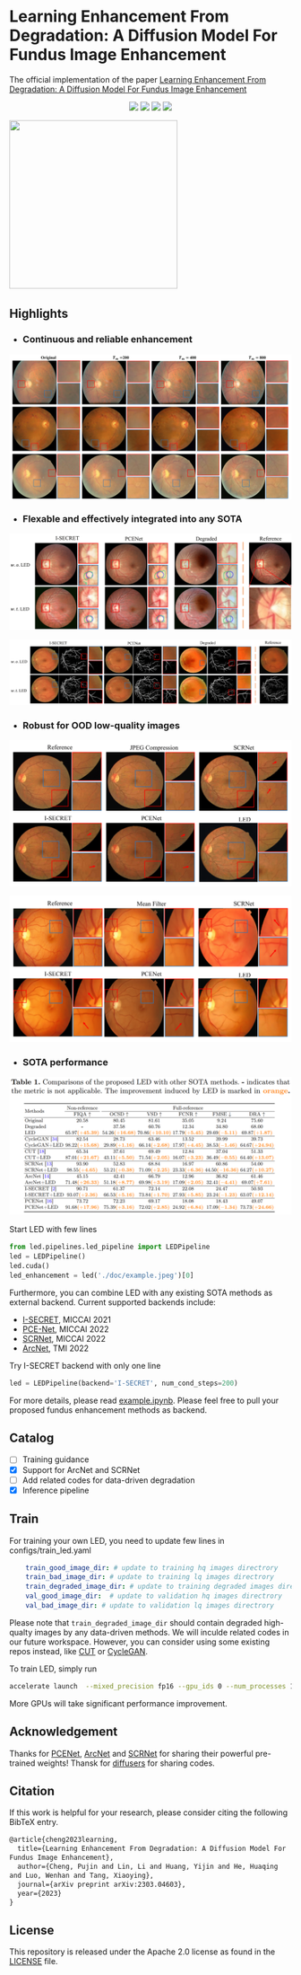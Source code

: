 # Learning Enhancement From Degradation: A Diffusion Model For Fundus Image Enhancement

The official implementation of the paper [Learning Enhancement From Degradation: A Diffusion Model For Fundus Image Enhancement](https://arxiv.org/pdf/2303.04603.pdf)

<p align="center">
<img src="https://img.shields.io/github/license/QtacierP/LED" />
 <img src="https://img.shields.io/github/issues/QtacierP/LED" />
 <img src="https://img.shields.io/github/forks/QtacierP/LED" />
 <img src="https://img.shields.io/github/stars/QtacierP/LED" />
</p>

<img src="./docs/led.gif"  width="300" height="300">

## Highlights
- ### Continuous and reliable enhancement
![image info](./docs/Continuous.png)

- ### Flexable and effectively integrated into any SOTA
![image info](./docs/OC.png)

![image info](./docs/vessels.png)

- ### Robust for OOD low-quality images
![image info](./docs/jpeg_loss.png)

![image info](./docs/mf_loss.png)

- ### SOTA performance
![image info](./docs/performance.png)

Start LED with few lines

```python
from led.pipelines.led_pipeline import LEDPipeline
led = LEDPipeline()
led.cuda()
led_enhancement = led('./doc/example.jpeg')[0]
```

Furthermore, you can combine LED with any existing SOTA methods as external backend. Current supported backends include:
- [I-SECRET](https://link.springer.com/chapter/10.1007/978-3-030-87237-3_9), MICCAI 2021
- [PCE-Net](https://link.springer.com/chapter/10.1007/978-3-031-16434-7_49), MICCAI 2022
- [SCRNet](https://link.springer.com/chapter/10.1007/978-3-031-16434-7_47), MICCAI 2022
- [ArcNet](https://ieeexplore.ieee.org/document/9698071/), TMI 2022

Try I-SECRET backend with only one line
```python
led = LEDPipeline(backend='I-SECRET', num_cond_steps=200)
```

For more details, please read [example.ipynb](example.ipynb). Please feel free to pull your proposed fundus enhancement methods as backend.


## Catalog
- [ ] Training guidance
- [x] Support for ArcNet and SCRNet
- [ ] Add related codes for data-driven degradation
- [x] Inference pipeline

## Train
For training your own LED, you need to update few lines in configs/train_led.yaml
```yaml
    train_good_image_dir: # update to training hq images directrory
    train_bad_image_dir: # update to training lq images directrory
    train_degraded_image_dir: # update to training degraded images directrory
    val_good_image_dir:  # update to validation hq images directrory
    val_bad_image_dir: # update to validation lq images directrory
```
Please note that ``train_degraded_image_dir`` should contain degraded high-qualty images by any data-driven methods. We will inculde related codes in our future workspace. However, you can consider using some existing repos instead, like [CUT](https://github.com/taesungp/contrastive-unpaired-translation) or [CycleGAN](https://github.com/junyanz/pytorch-CycleGAN-and-pix2pix).

To train LED, simply  run
```bash
accelerate launch  --mixed_precision fp16 --gpu_ids 0 --num_processes 1 script/train.py 
```
More GPUs will take significant performance improvement.


## Acknowledgement 
Thanks for [PCENet](https://github.com/HeverLaw/PCENet-Image-Enhancement), [ArcNet](https://github.com/liamheng/Annotation-free-Fundus-Image-Enhancement) and [SCRNet](https://github.com/liamheng/Annotation-free-Fundus-Image-Enhancement) for sharing their powerful pre-trained weights! Thansk for [diffusers](https://github.com/huggingface/diffusers) for sharing codes.

## Citation

If this work is helpful for your research, please consider citing the following BibTeX entry.

```
@article{cheng2023learning,
  title={Learning Enhancement From Degradation: A Diffusion Model For Fundus Image Enhancement},
  author={Cheng, Pujin and Lin, Li and Huang, Yijin and He, Huaqing and Luo, Wenhan and Tang, Xiaoying},
  journal={arXiv preprint arXiv:2303.04603},
  year={2023}
} 
```
## License
This repository is released under the Apache 2.0 license as found in the [LICENSE](LICENSE) file.